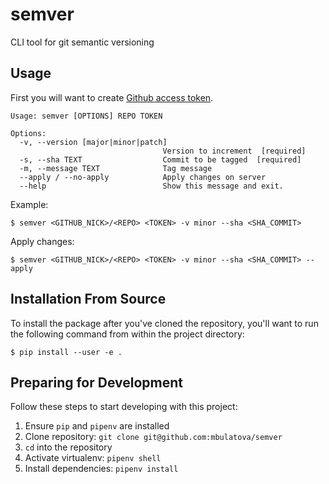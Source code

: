 semver
========

CLI tool for git semantic versioning

## Usage

First you will want to create [Github access token](https://github.com/settings/tokens).

```
Usage: semver [OPTIONS] REPO TOKEN

Options:
  -v, --version [major|minor|patch]
                                  Version to increment  [required]
  -s, --sha TEXT                  Commit to be tagged  [required]
  -m, --message TEXT              Tag message
  --apply / --no-apply            Apply changes on server
  --help                          Show this message and exit.
```

Example:

```
$ semver <GITHUB_NICK>/<REPO> <TOKEN> -v minor --sha <SHA_COMMIT>
```
Apply changes:
```
$ semver <GITHUB_NICK>/<REPO> <TOKEN> -v minor --sha <SHA_COMMIT> --apply
```

## Installation From Source

To install the package after you've cloned the repository, you'll want to run the following command from within the project directory:

```
$ pip install --user -e .
```

## Preparing for Development

Follow these steps to start developing with this project:

1. Ensure `pip` and `pipenv` are installed
2. Clone repository: `git clone git@github.com:mbulatova/semver`
3. `cd` into the repository
4. Activate virtualenv: `pipenv shell`
5. Install dependencies: `pipenv install`
